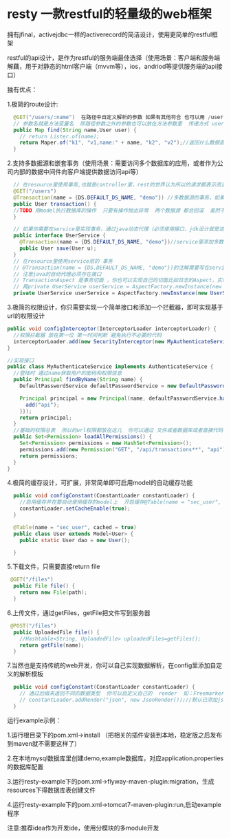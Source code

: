 
resty 一款restful的轻量级的web框架
===========

拥有jfinal，activejdbc一样的activerecord的简洁设计，使用更简单的restful框架

restful的api设计，是作为restful的服务端最佳选择（使用场景：客户端和服务端解藕，用于对静态的html客户端（mvvm等），ios，andriod等提供服务端的api接口）

独有优点：

1.极简的route设计:

```java
  @GET("/users/:name")  在路径中自定义解析的参数 如果有其他符合 也可以用 /users/{name}
  // 参数名就是方法变量名  除路径参数之外的参数也可以放在方法参数里  传递方式 user={json字符串}
  public Map find(String name,User user) {
    // return Lister.of(name);
    return Maper.of("k1", "v1,name:" + name, "k2", "v2");//返回什么数据直接return，完全融入普通方法的方式
  }
```

2.支持多数据源和嵌套事务（使用场景：需要访问多个数据库的应用，或者作为公司内部的数据中间件向客户端提供数据访问api等）

```java
  // 在resource里使用事务,也就是controller里，rest的世界认为所以的请求都表示资源，所以这儿叫resource
  @GET("/users")
  @Transaction(name = {DS.DEFAULT_DS_NAME, "demo"}) //多数据源的事务，如果你只有一个数据库  直接@Transaction 不需要参数
  public User transaction() {
  //TODO 用model执行数据库的操作  只要有操作抛出异常  两个数据源 都会回滚  虽然不是分布式事务  也能保证代码块的数据执行安全
  }

  // 如果你需要在service里实现事务，通过java动态代理（必须使用接口，jdk设计就是这样）
  public interface UserService {
    @Transaction(name = {DS.DEFAULT_DS_NAME, "demo"})//service里添加多数据源的事务，如果你只有一个数据库  直接@Transaction 不需要参数
    public User save(User u);
  }
  // 在resource里使用service层的 事务
  // @Transaction(name = {DS.DEFAULT_DS_NAME, "demo"})的注解需要写在service的接口上
  // 注意java的自动代理必须存在接口
  // TransactionAspect 是事务切面 ，你也可以实现自己的切面比如日志的Aspect，实现Aspect接口
  // 再private UserService userService = AspectFactory.newInstance(new UserServiceImpl(), new TransactionAspect(),new LogAspect());
  private UserService userService = AspectFactory.newInstance(new UserServiceImpl(), new TransactionAspect());
```

3.极简的权限设计，你只需要实现一个简单接口和添加一个拦截器，即可实现基于url的权限设计

```java
public void configInterceptor(InterceptorLoader interceptorLoader) {
  //权限拦截器 放在第一位 第一时间判断 避免执行不必要的代码
  interceptorLoader.add(new SecurityInterceptor(new MyAuthenticateService()));
}

//实现接口
public class MyAuthenticateService implements AuthenticateService {
  //登陆时 通过name获取用户的密码和权限信息
  public Principal findByName(String name) {
    DefaultPasswordService defaultPasswordService = new DefaultPasswordService();

    Principal principal = new Principal(name, defaultPasswordService.hash("123"), new HashSet<String>() {{
      add("api");
    }});
    return principal;
  }
  //基础的权限总表  所以的url权限都放在这儿  你可以通过 文件或者数据库或者直接代码 来设置所有权限
  public Set<Permission> loadAllPermissions() {
    Set<Permission> permissions = new HashSet<Permission>();
    permissions.add(new Permission("GET", "/api/transactions**", "api"));
    return permissions;
  }
}
```

4.极简的缓存设计，可扩展，非常简单即可启用model的自动缓存功能

```java
  public void configConstant(ConstantLoader constantLoader) {
    //启用缓存并在要自动使用缓存的model上  开启缓存@Table(name = "sec_user", cached = true)
    constantLoader.setCacheEnable(true);
  }

  @Table(name = "sec_user", cached = true)
  public class User extends Model<User> {
    public static User dao = new User();

  }
```

5.下载文件，只需要直接return file

```java
 @GET("/files")
  public File file() {
    return new File(path);
  }
```

6.上传文件，通过getFiles，getFile把文件写到服务器

```java
 @POST("/files")
  public UploadedFile file() {
    //Hashtable<String, UploadedFile> uploadedFiles=getFiles();
    return getFile(name);
  }
```

7.当然也是支持传统的web开发，你可以自己实现数据解析，在config里添加自定义的解析模板

```java
  public void configConstant(ConstantLoader constantLoader) {
    // 通过后缀来返回不同的数据类型  你可以自定义自己的  render  如：FreemarkerRender
    // constantLoader.addRender("json", new JsonRender());//默认已添加json和text的支持，只需要把自定义的Render add即可
  }
```


运行example示例：

1.运行根目录下的pom.xml->install （把相关的插件安装到本地，稳定版之后发布到maven就不需要这样了）

2.在本地mysql数据库里创建demo,example数据库，对应application.properties的数据库配置

3.运行resty-example下的pom.xml->flyway-maven-plugin:migration，生成resources下得数据库表创建文件

4.运行resty-example下的pom.xml->tomcat7-maven-plugin:run,启动example程序

注意:推荐idea作为开发ide，使用分模块的多module开发


